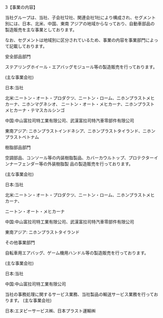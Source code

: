 3【事業の内容】

当社グループは、当社、子会社12社、関連会社1社により構成され、セグメント別には、日本、北米、中国、東南 アジアの地域からなっており、自動車部品の製造販売を主な事業としております。

なお、セグメントは地域別に区分されているため、事業の内容を事業部門によって記載しております。

安全部品部門

ステアリングホイール・エアバッグモジュール等の製造販売を行っております。

(主な事業会社)

日本:当社

北米:ニートン・オート・プロダクツ、ニートン・ローム、ニホンプラストメヒカーナ、ニホンマグネシオ、 ニートン・オート・メヒカーナ、ニホンプラストメヒカーナ・テマスカルシンゴ

中国:中山富拉司特工業有限公司、武漢富拉司特汽車零部件有限公司

東南アジア: ニホンプラストインドネシア、ニホンプラストタイランド、ニホンプラストベトナム

樹脂部品部門

空調部品、コンソール等の内装樹脂製品、カバーカウルトップ、プロテクターインナーフェンダー等の外装樹脂製 品の製造販売を行っております。

(主な事業会社)

日本:当社

北米:ニートン・オート・プロダクツ、ニートン・ローム、ニホンプラストメヒカーナ、

ニートン・オート・メヒカーナ

中国:中山富拉司特工業有限公司、武漢富拉司特汽車零部件有限公司

東南アジア: ニホンプラストタイランド

その他事業部門

自転車用エアバッグ、ゲーム機用ハンドル等の製造販売を行っております。

(主な事業会社)

日本:当社

中国:中山富拉司特工業有限公司

当社の事務処理に関するサービス業務、当社製品の輸送サービス業務を行っております。 (主な事業会社)

日本:エヌピーサービス㈱、日本プラスト運輸㈱